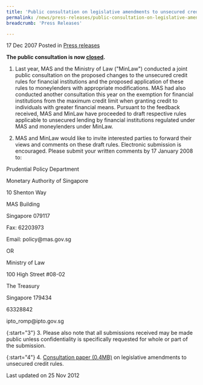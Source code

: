 ```yaml
---
title: 'Public consultation on legislative amendments to unsecured credit rules'
permalink: /news/press-releases/public-consultation-on-legislative-amendments-to-unsecured-credit-rules/
breadcrumb: 'Press Releases'

---
```



17 Dec 2007 Posted in [Press releases](/news/press-releases)

**The public consultation is now <u>closed</u>.**


1. Last year, MAS and the Ministry of Law ("MinLaw") conducted a joint public consultation on the proposed changes to the unsecured credit rules for financial institutions and the proposed application of these rules to moneylenders with appropriate modifications. MAS had also conducted another consultation this year on the exemption for financial institutions from the maximum credit limit when granting credit to individuals with greater financial means. Pursuant to the feedback received, MAS and MinLaw have proceeded to draft respective rules applicable to unsecured lending by financial institutions regulated under MAS and moneylenders under MinLaw.

2. MAS and MinLaw would like to invite interested parties to forward their views and comments on these draft rules. Electronic submission is encouraged. Please submit your written comments by 17 January 2008 to:


<p class="address-centered">Prudential Policy Department</p>
<p class="address-centered">Monetary Authority of Singapore</p>
<p class="address-centered">10 Shenton Way</p>
<p class="address-centered">MAS Building</p>
<p class="address-centered">Singapore 079117</p>

<p class="address-centered">Fax: 62203973</p>
<p class="address-centered">Email: policy@mas.gov.sg</p>

<p class="address-centered">OR</p>

<p class="address-centered">Ministry of Law</p>
<p class="address-centered">100 High Street #08-02</p>
<p class="address-centered">The Treasury</p>
<p class="address-centered">Singapore 179434</p>

<p class="address-centered">63328842</p>
<p class="address-centered">ipto_romp@ipto.gov.sg</p>


{:start="3"}
3. Please also note that all submissions received may be made public unless confidentiality is specifically requested for whole or part of the submission.

 

{:start="4"}
4. [Consultation paper (0.4MB)](/files/news/press-releases/2007/12/linkclickcdee.pdf) on legislative amendments to unsecured credit rules.


<p class="right-side-updated">Last updated on 25 Nov 2012</p>


